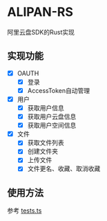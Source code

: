 ALIPAN-RS
==========

阿里云盘SDK的Rust实现

## 实现功能

- [x] OAUTH
    - [x] 登录
    - [x] AccessToken自动管理
- [x] 用户
    - [x] 获取用户信息
    - [x] 获取用户云盘信息
    - [x] 获取用户空间信息
- [x] 文件
    - [x] 获取文件列表
    - [x] 创建文件夹
    - [x] 上传文件
    - [x] 文件更名、收藏、取消收藏

## 使用方法

参考 [tests.ts](src/tests.rs)